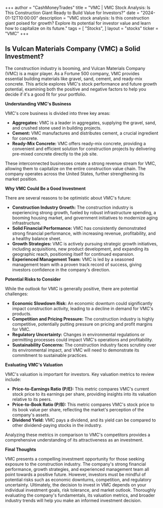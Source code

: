 +++
author = "CashMoneyTrades"
title = "VMC |  VMC Stock Analysis: Is This Construction Giant Ready to Build Value for Investors?"
date = "2024-01-12T10:00:00"
description = "VMC stock analysis: Is this construction giant poised for growth? Explore its potential for investor value and learn how to capitalize on its future."
tags = [
"Stocks",
]
layout = "stocks"
ticker = "VMC"
+++
        


## Is Vulcan Materials Company (VMC) a Solid Investment?

The construction industry is booming, and Vulcan Materials Company (VMC) is a major player. As a Fortune 500 company, VMC provides essential building materials like gravel, sand, cement, and ready-mix concrete. This article explores VMC's stock performance and future growth potential, examining both the positive and negative factors to help you decide if it's a good fit for your portfolio.

**Understanding VMC's Business**

VMC's core business is divided into three key areas:

* **Aggregates:** VMC is a leader in aggregates, supplying the gravel, sand, and crushed stone used in building projects.
* **Cement:** VMC manufactures and distributes cement, a crucial ingredient for concrete.
* **Ready-Mix Concrete:** VMC offers ready-mix concrete, providing a convenient and efficient solution for construction projects by delivering pre-mixed concrete directly to the job site.

These interconnected businesses create a strong revenue stream for VMC, allowing them to capitalize on the entire construction value chain. The company operates across the United States, further strengthening its market position.

**Why VMC Could Be a Good Investment**

There are several reasons to be optimistic about VMC's future:

* **Construction Industry Growth:** The construction industry is experiencing strong growth, fueled by robust infrastructure spending, a booming housing market, and government initiatives to modernize aging infrastructure.
* **Solid Financial Performance:** VMC has consistently demonstrated strong financial performance, with increasing revenue, profitability, and a healthy balance sheet. 
* **Growth Strategies:** VMC is actively pursuing strategic growth initiatives, including acquisitions, new product development, and expanding its geographic reach, positioning itself for continued expansion.
* **Experienced Management Team:** VMC is led by a seasoned management team with a proven track record of success, giving investors confidence in the company's direction.

**Potential Risks to Consider**

While the outlook for VMC is generally positive, there are potential challenges:

* **Economic Slowdown Risk:** An economic downturn could significantly impact construction activity, leading to a decline in demand for VMC's products.
* **Competition and Pricing Pressure:** The construction industry is highly competitive, potentially putting pressure on pricing and profit margins for VMC.
* **Regulatory Uncertainty:** Changes in environmental regulations or permitting processes could impact VMC's operations and profitability.
* **Sustainability Concerns:** The construction industry faces scrutiny over its environmental impact, and VMC will need to demonstrate its commitment to sustainable practices.

**Evaluating VMC's Valuation**

VMC's valuation is important for investors. Key valuation metrics to review include:

* **Price-to-Earnings Ratio (P/E):** This metric compares VMC's current stock price to its earnings per share, providing insights into its valuation relative to its peers.
* **Price-to-Book Ratio (P/B):** This metric compares VMC's stock price to its book value per share, reflecting the market's perception of the company's assets.
* **Dividend Yield:** VMC pays a dividend, and its yield can be compared to other dividend-paying stocks in the industry.

Analyzing these metrics in comparison to VMC's competitors provides a comprehensive understanding of its attractiveness as an investment.

**Final Thoughts**

VMC presents a compelling investment opportunity for those seeking exposure to the construction industry. The company's strong financial performance, growth strategies, and experienced management team all point towards a positive future. However, investors must be mindful of potential risks such as economic downturns, competition, and regulatory uncertainty.  Ultimately, the decision to invest in VMC depends on your individual investment goals, risk tolerance, and market outlook. Thoroughly evaluating the company's fundamentals, its valuation metrics, and broader industry trends will help you make an informed investment decision. 

        